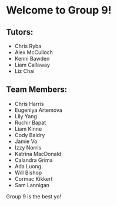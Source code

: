 # Welcome to Group 9!

## Tutors:
- Chris Ryba
- Alex McCulloch
- Kenni Bawden
- Liam Callaway
- Liz Chai

## Team Members:
- Chris Harris
- Eugeniya Artemova
- Lily Yang
- Ruchir Bapat
- Liam Kinne
- Cody Baldry
- Jamie Vo
- Izzy Norris
- Katrina MacDonald
- Calandra Grima
- Ada Luong
- Will Bishop
- Cormac Kikkert
- Sam Lannigan

Group 9 is the best yo!
